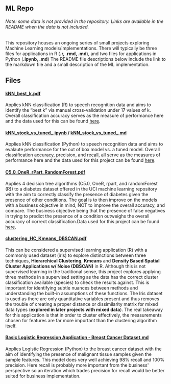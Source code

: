 ## ML Repo  
###### Note: some data is not provided in the repository. Links are available in the README when the data is not included.

This repository houses an ongoing series of small projects exploring Machine Learning models/implementations. There will typically be three files for applications in R (**.r, .rmd, .md**), and two files for applications in Python (**.ipynb, .md**) The README file descriptions below include the link to the markdown file and a small description of the ML implementation.


## Files

#### [kNN_best_k.pdf](https://github.com/cordero-c-perez/Machine-Learning/blob/master/kNN_best_k.pdf)

Applies kNN classification (R) to speech recognition data and aims to identify the “best
k” via manual cross-validation under 17 values of k. Overall classification accuracy serves as the measure of 
performance here and the data used for this can be found
[here](https://archive.ics.uci.edu/ml/datasets/Speaker+Accent+Recognition).

#### [kNN_stock_vs_tuned_.ipynb ](https://github.com/cordero-c-perez/Machine-Learning/blob/master/kNN_stock_vs_tuned.ipynb)/ [kNN_stock_vs_tuned_.md](https://github.com/cordero-c-perez/Machine-Learning/blob/master/kNN_stock_vs_tuned.md)

Applies kNN classification (Python) to speech recognition data and aims to evalaute performance for the out of box model vs. a tuned model. Overall classification accuracy, precision, and recall, all serve as the measures of performance here and the data used for this project can be found [here](https://archive.ics.uci.edu/ml/datasets/Speaker+Accent+Recognition).

#### [C5.0_OneR_rPart_RandomForest.pdf](https://github.com/cordero-c-perez/Machine-Learning/blob/master/C5.0_OneR_rPart_RandomForest.pdf)

Applies 4 decision tree algorithms (C5.0, OneR, rpart, and randomForest (R)) to a diabetes
dataset offered in the UCI machine learning repository with the aim to correctly classify the presence of
diabetes given the presence of other conditions. The goal is to then improve on the models with a business
objective in mind, NOT to improve the overall accuracy, and compare. The business objective being that
the presence of false negatives in trying to predict the presence of a condition outweighs the overall accuracy
of correct classification.Data used for this
project can be found
[here](https://archive.ics.uci.edu/ml/datasets/Early+stage+diabetes+risk+prediction+dataset).

#### [clustering_HC_Kmeans_DBSCAN.pdf](https://github.com/cordero-c-perez/Machine-Learning/blob/master/clustering_HC_Kmeans_DBSCAN.pdf)

This can be considered a supervised learning application (R) with a commonly used dataset (iris) to
explore distinctions between three techniques, **Hierarchical
Clustering**, **Kmeans** and **Density Based Spatial Cluster
Applications w/ Noise (DBSCAN)** in R. Although this is not supervised
learning in the traditional sense, this project explores applying three methods
in a supervised setting as the data has the correct cluster
classification available (species) to check the results against. This is
important for identifying subtle nuances between methods and
understanding the built-in assumptions of these functions. The Iris dataset is used as there are only
quantitative variables present and thus removes the trouble of creating
a proper distance or dissimilarity matrix for mixed data types (**explored
in later projects with mixed data**). The real takeaway for this application is that in order to cluster effectively, the measurements chosen for features are far more important than the clustering algorithm itself.

#### [Basic Logistic Regression Application - Breast Cancer Dataset.md](https://github.com/cordero-c-perez/Machine-Learning/blob/master/Basic%20Logistic%20Regression%20Application%20-%20Breast%20Cancer%20Dataset.md)

Applies Logistic Regression (Python) to the breast cancer dataset with the aim of identifying the presence of malignant tissue samples given the sample features. This model does very well achieving 98% recall and 100% precision. Here recall is probably more important from the business' perspective so an iteration which trades precision for recall would be better suited for business implementation.

